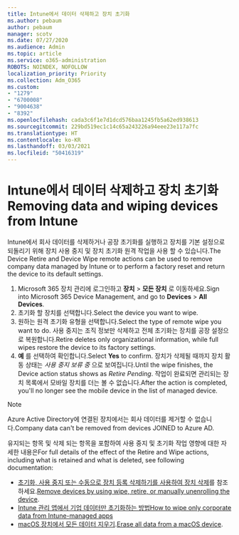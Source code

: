 ```yaml
---
title: Intune에서 데이터 삭제하고 장치 초기화
ms.author: pebaum
author: pebaum
manager: scotv
ms.date: 07/27/2020
ms.audience: Admin
ms.topic: article
ms.service: o365-administration
ROBOTS: NOINDEX, NOFOLLOW
localization_priority: Priority
ms.collection: Adm_O365
ms.custom:
- "1279"
- "6700008"
- "9004638"
- "8392"
ms.openlocfilehash: cada3c6f1e7d1dcd576baa1245fb5a62ed938613
ms.sourcegitcommit: 229bd519ec1c14c65a243226a94eee23e117a7fc
ms.translationtype: HT
ms.contentlocale: ko-KR
ms.lasthandoff: 03/03/2021
ms.locfileid: "50416319"
---
```

# <a name="removing-data-and-wiping-devices-from-intune"></a><span data-ttu-id="d787d-102">Intune에서 데이터 삭제하고 장치 초기화</span><span class="sxs-lookup"><span data-stu-id="d787d-102">Removing data and wiping devices from Intune</span></span>

<span data-ttu-id="d787d-103">Intune에서 회사 데이터를 삭제하거나 공장 초기화를 실행하고 장치를 기본 설정으로 되돌리기 위해 장치 사용 중지 및 장치 초기화 원격 작업을 사용 할 수 있습니다.</span><span class="sxs-lookup"><span data-stu-id="d787d-103">The Device Retire and Device Wipe remote actions can be used to remove company data managed by Intune or to perform a factory reset and return the device to its default settings.</span></span>

1. <span data-ttu-id="d787d-104">Microsoft 365 장치 관리에 로그인하고 **장치** > **모든 장치** 로 이동하세요.</span><span class="sxs-lookup"><span data-stu-id="d787d-104">Sign into Microsoft 365 Device Management, and go to **Devices** > **All Devices**.</span></span>
2. <span data-ttu-id="d787d-105">초기화 할 장치를 선택합니다.</span><span class="sxs-lookup"><span data-stu-id="d787d-105">Select the device you want to wipe.</span></span>
3. <span data-ttu-id="d787d-106">원하는 원격 초기화 유형을 선택합니다.</span><span class="sxs-lookup"><span data-stu-id="d787d-106">Select the type of remote wipe you want to do.</span></span> <span data-ttu-id="d787d-107">사용 중지는 조직 정보만 삭제하고 전체 초기화는 장치를 공장 설정으로 복원합니다.</span><span class="sxs-lookup"><span data-stu-id="d787d-107">Retire deletes only organizational information, while full wipes restore the device to its factory settings.</span></span>
4. <span data-ttu-id="d787d-108">**예** 를 선택하여 확인합니다.</span><span class="sxs-lookup"><span data-stu-id="d787d-108">Select **Yes** to confirm.</span></span> <span data-ttu-id="d787d-109">장치가 삭제될 때까지 장치 활동 상태는 *사용 중지 보류 중* 으로 보여집니다.</span><span class="sxs-lookup"><span data-stu-id="d787d-109">Until the wipe finishes, the Device action status shows as *Retire Pending*.</span></span>
    <span data-ttu-id="d787d-110">작업이 완료되면 관리되는 장치 목록에서 모바일 장치를 더는 볼 수 없습니다.</span><span class="sxs-lookup"><span data-stu-id="d787d-110">After the action is completed, you'll no longer see the mobile device in the list of managed device.</span></span>

> [!NOTE]
> <span data-ttu-id="d787d-111">Azure Active Directory에 연결된 장치에서는 회사 데이터를 제거할 수 없습니다.</span><span class="sxs-lookup"><span data-stu-id="d787d-111">Company data can't be removed from devices JOINED to Azure AD.</span></span> 

<span data-ttu-id="d787d-112">유지되는 항목 및 삭제 되는 항목을 포함하여 사용 중지 및 초기화 작업 영향에 대한 자세한 내용은</span><span class="sxs-lookup"><span data-stu-id="d787d-112">For full details of the effect of the Retire and Wipe actions, including what is retained and what is deleted, see following documentation:</span></span>

- <span data-ttu-id="d787d-113">[초기화, 사용 중지 또는 수동으로 장치 등록 삭제하기를 사용하여 장치 삭제](https://docs.microsoft.com/mem/intune/remote-actions/devices-wipe)를 참조하세요.</span><span class="sxs-lookup"><span data-stu-id="d787d-113">[Remove devices by using wipe, retire, or manually unenrolling the device](https://docs.microsoft.com/mem/intune/remote-actions/devices-wipe).</span></span>
- [<span data-ttu-id="d787d-114">Intune 관리 앱에서 기업 데이터만 초기화하는 방법</span><span class="sxs-lookup"><span data-stu-id="d787d-114">How to wipe only corporate data from Intune-managed apps</span></span>](https://docs.microsoft.com/mem/intune/apps/apps-selective-wipe)
- <span data-ttu-id="d787d-115">[macOS 장치에서 모든 데이터 지우기](https://docs.microsoft.com/mem/intune/remote-actions/device-erase).</span><span class="sxs-lookup"><span data-stu-id="d787d-115">[Erase all data from a macOS device](https://docs.microsoft.com/mem/intune/remote-actions/device-erase).</span></span>